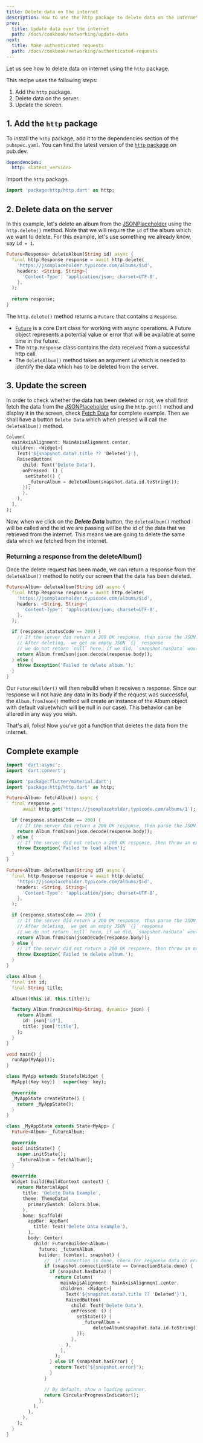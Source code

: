 ```yaml
---
title: Delete data on the internet
description: How to use the http package to delete data on the internet.
prev:
  title: Update data over the internet
  path: /docs/cookbook/networking/update-data
next:
  title: Make authenticated requests
  path: /docs/cookbook/networking/authenticated-requests
---
```


Let us see how to delete data on internet using the `http` package.

This recipe uses the following steps:

  1. Add the `http` package.
  2. Delete data on the server.
  3. Update the screen.

## 1. Add the `http` package

To install the `http` package, add it to the dependencies section
of the `pubspec.yaml`. You can find the latest version of the
[`http` package][] on pub.dev.

```yaml
dependencies:
  http: <latest_version>
```

Import the `http` package.

<!-- skip -->
```dart
import 'package:http/http.dart' as http;
```

## 2. Delete data on the server

In this example, let's delete an album from the
[JSONPlaceholder][] using the
`http.delete()` method. Note that we will require the `id` of the album which we want to delete. For this example, let's use something we already know, say `id = 1`.

<!-- skip -->
```dart
Future<Response> deleteAlbum(String id) async {
  final http.Response response = await http.delete(
    'https://jsonplaceholder.typicode.com/albums/$id',
    headers: <String, String>{
      'Content-Type': 'application/json; charset=UTF-8',
    },
  );
  
  return response;
}
```

The `http.delete()` method returns a `Future` that contains a `Response`.

* [`Future`][] is a core Dart class for working with
  async operations. A Future object represents a potential
  value or error that will be available at some time in the future.
* The `http.Response` class contains the data received from a successful
  http call.
* The `deleteAlbum()` method takes an argument `id` which is needed to identify the data which has to be deleted from the       server.

## 3. Update the screen

In order to check whether the data has been deleted or not, we shall first fetch the data from the [JSONPlaceholder][] using the `http.get()` method and display it in the screen, check [Fetch Data][] for complete example. Then we shall have a button `Delete Data` which when pressed will call the `deleteAlbum()` method.

<!-- skip -->
```dart
Column(
  mainAxisAlignment: MainAxisAlignment.center,
  children: <Widget>[
    Text('${snapshot.data?.title ?? 'Deleted'}'),
    RaisedButton(
      child: Text('Delete Data'),
      onPressed: () {
       setState(() {
        _futureAlbum = deleteAlbum(snapshot.data.id.toString());
      });
      },
    ),
  ],
);
```
Now, when we click on the ***Delete Data*** button, the `deleteAlbum()` method will be called and the id we are passing will be the id of the data that we retrieved from the internet. This means we are going to delete the same data which we fetched from the internet.

### Returning a response from the deleteAlbum()
Once the delete request has been made, we can return a response from the `deleteAlbum()` method to notify our screen that the data has been deleted. 

<!-- skip -->
```dart
Future<Album> deleteAlbum(String id) async {
  final http.Response response = await http.delete(
    'https://jsonplaceholder.typicode.com/albums/$id',
    headers: <String, String>{
      'Content-Type': 'application/json; charset=UTF-8',
    },
  );

  if (response.statusCode == 200) {
    // If the server did return a 200 OK response, then parse the JSON.
    // After deleting,  we get an empty JSON `{}` response
    // we do not return `null` here, if we did, `snapshot.hasData` would always return false on `FutureBuilder`
    return Album.fromJson(json.decode(response.body));
  } else {
    throw Exception('Failed to delete album.');
  }
}
```

Our `FutureBuilder()` will then rebuild when it receives a response. Since our response will not have any data in its body if the request was successful, the `Album.fromJson()` method will create an instance of the Album object with default value(which will be null in our case). This behavior can be altered in any way you wish.

That's all, folks! Now you've got a function that deletes the data from the internet.

## Complete example

```dart
import 'dart:async';
import 'dart:convert';

import 'package:flutter/material.dart';
import 'package:http/http.dart' as http;

Future<Album> fetchAlbum() async {
  final response =
      await http.get('https://jsonplaceholder.typicode.com/albums/1');

  if (response.statusCode == 200) {
    // If the server did return a 200 OK response, then parse the JSON.
    return Album.fromJson(json.decode(response.body));
  } else {
    // If the server did not return a 200 OK response, then throw an exception.
    throw Exception('Failed to load album');
  }
}

Future<Album> deleteAlbum(String id) async {
  final http.Response response = await http.delete(
    'https://jsonplaceholder.typicode.com/albums/$id',
    headers: <String, String>{
      'Content-Type': 'application/json; charset=UTF-8',
    },
  );

  if (response.statusCode == 200) {
    // If the server did return a 200 OK response, then parse the JSON.
    // After deleting,  we get an empty JSON `{}` response
    // we do not return `null` here, if we did, `snapshot.hasData` would always return false on `FutureBuilder`
    return Album.fromJson(jsonDecode(response.body));
  } else {
    // If the server did not return a 200 OK response, then throw an exception.
    throw Exception('Failed to delete album.');
  }
}

class Album {
  final int id;
  final String title;

  Album({this.id, this.title});

  factory Album.fromJson(Map<String, dynamic> json) {
    return Album(
      id: json['id'],
      title: json['title'],
    );
  }
}

void main() {
  runApp(MyApp());
}

class MyApp extends StatefulWidget {
  MyApp({Key key}) : super(key: key);

  @override
  _MyAppState createState() {
    return _MyAppState();
  }
}

class _MyAppState extends State<MyApp> {
  Future<Album> _futureAlbum;

  @override
  void initState() {
    super.initState();
    _futureAlbum = fetchAlbum();
  }

  @override
  Widget build(BuildContext context) {
    return MaterialApp(
      title: 'Delete Data Example',
      theme: ThemeData(
        primarySwatch: Colors.blue,
      ),
      home: Scaffold(
        appBar: AppBar(
          title: Text('Delete Data Example'),
        ),
        body: Center(
          child: FutureBuilder<Album>(
            future: _futureAlbum,
            builder: (context, snapshot) {
              //  if connection is done, check for response data or error
              if (snapshot.connectionState == ConnectionState.done) {
                if (snapshot.hasData) {
                  return Column(
                    mainAxisAlignment: MainAxisAlignment.center,
                    children: <Widget>[
                      Text('${snapshot.data?.title ?? 'Deleted'}'),
                      RaisedButton(
                        child: Text('Delete Data'),
                        onPressed: () {
                          setState(() {
                            _futureAlbum =
                                deleteAlbum(snapshot.data.id.toString());
                          });
                        },
                      ),
                    ],
                  );
                } else if (snapshot.hasError) {
                  return Text("${snapshot.error}");
                }
              }

              // By default, show a loading spinner.
              return CircularProgressIndicator();
            },
          ),
        ),
      ),
    );
  }
}
```

[Fetch Data]: /docs/cookbook/networking/fetch-data
[ConnectionState]: {{site.api}}/flutter/widgets/ConnectionState-class.html
[`didChangeDependencies()`]: {{site.api}}/flutter/widgets/State/didChangeDependencies.html
[`Future`]: {{site.api}}/flutter/dart-async/Future-class.html
[`FutureBuilder`]: {{site.api}}/flutter/widgets/FutureBuilder-class.html
[JSONPlaceholder]: https://jsonplaceholder.typicode.com/
[`http`]: {{site.pub-pkg}}/http
[`http.delete()`]: {{site.pub-api}}/http/latest/http/delete.html
[`http` package]: {{site.pub-pkg}}/http#-installing-tab-
[`InheritedWidget`]: {{site.api}}/flutter/widgets/InheritedWidget-class.html
[Introduction to unit testing]: /docs/cookbook/testing/unit/introduction
[`initState()`]: {{site.api}}/flutter/widgets/State/initState.html
[Mock dependencies using Mockito]: /docs/cookbook/testing/unit/mocking
[JSON and serialization]: /docs/development/data-and-backend/json
[`State`]: {{site.api}}/flutter/widgets/State-class.html

